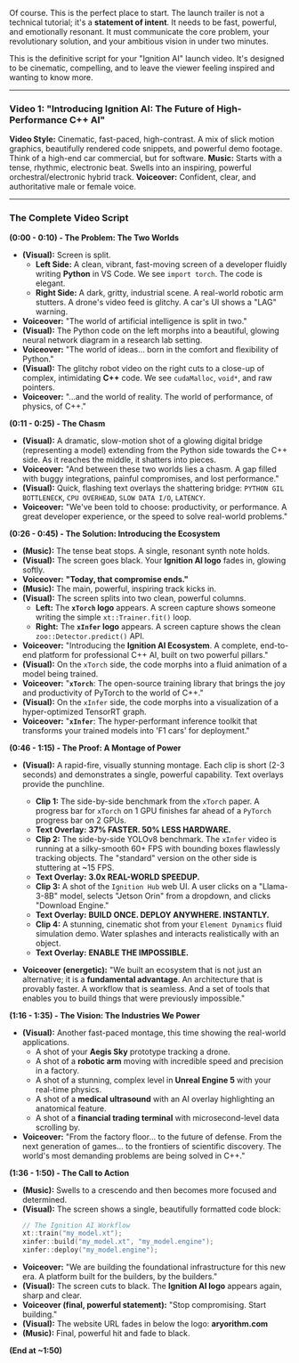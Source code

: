 Of course. This is the perfect place to start. The launch trailer is not a technical tutorial; it's a **statement of intent**. It needs to be fast, powerful, and emotionally resonant. It must communicate the core problem, your revolutionary solution, and your ambitious vision in under two minutes.

This is the definitive script for your "Ignition AI" launch video. It's designed to be cinematic, compelling, and to leave the viewer feeling inspired and wanting to know more.

---

### **Video 1: "Introducing Ignition AI: The Future of High-Performance C++ AI"**

**Video Style:** Cinematic, fast-paced, high-contrast. A mix of slick motion graphics, beautifully rendered code snippets, and powerful demo footage. Think of a high-end car commercial, but for software.
**Music:** Starts with a tense, rhythmic, electronic beat. Swells into an inspiring, powerful orchestral/electronic hybrid track.
**Voiceover:** Confident, clear, and authoritative male or female voice.

---

### **The Complete Video Script**

**(0:00 - 0:10) - The Problem: The Two Worlds**

*   **(Visual):** Screen is split.
    *   **Left Side:** A clean, vibrant, fast-moving screen of a developer fluidly writing **Python** in VS Code. We see `import torch`. The code is elegant.
    *   **Right Side:** A dark, gritty, industrial scene. A real-world robotic arm stutters. A drone's video feed is glitchy. A car's UI shows a "LAG" warning.
*   **Voiceover:** "The world of artificial intelligence is split in two."
*   **(Visual):** The Python code on the left morphs into a beautiful, glowing neural network diagram in a research lab setting.
*   **Voiceover:** "The world of ideas... born in the comfort and flexibility of Python."
*   **(Visual):** The glitchy robot video on the right cuts to a close-up of complex, intimidating **C++** code. We see `cudaMalloc`, `void*`, and raw pointers.
*   **Voiceover:** "...and the world of reality. The world of performance, of physics, of C++."

**(0:11 - 0:25) - The Chasm**

*   **(Visual):** A dramatic, slow-motion shot of a glowing digital bridge (representing a model) extending from the Python side towards the C++ side. As it reaches the middle, it shatters into pieces.
*   **Voiceover:** "And between these two worlds lies a chasm. A gap filled with buggy integrations, painful compromises, and lost performance."
*   **(Visual):** Quick, flashing text overlays the shattering bridge: `PYTHON GIL BOTTLENECK`, `CPU OVERHEAD`, `SLOW DATA I/O`, `LATENCY`.
*   **Voiceover:** "We've been told to choose: productivity, or performance. A great developer experience, or the speed to solve real-world problems."

**(0:26 - 0:45) - The Solution: Introducing the Ecosystem**

*   **(Music):** The tense beat stops. A single, resonant synth note holds.
*   **(Visual):** The screen goes black. Your **Ignition AI logo** fades in, glowing softly.
*   **Voiceover:** **"Today, that compromise ends."**
*   **(Music):** The main, powerful, inspiring track kicks in.
*   **(Visual):** The screen splits into two clean, powerful columns.
    *   **Left:** The **`xTorch` logo** appears. A screen capture shows someone writing the simple `xt::Trainer.fit()` loop.
    *   **Right:** The **`xInfer` logo** appears. A screen capture shows the clean `zoo::Detector.predict()` API.
*   **Voiceover:** "Introducing the **Ignition AI Ecosystem**. A complete, end-to-end platform for professional C++ AI, built on two powerful pillars."
*   **(Visual):** On the `xTorch` side, the code morphs into a fluid animation of a model being trained.
*   **Voiceover:** "**`xTorch`**: The open-source training library that brings the joy and productivity of PyTorch to the world of C++."
*   **(Visual):** On the `xInfer` side, the code morphs into a visualization of a hyper-optimized TensorRT graph.
*   **Voiceover:** "**`xInfer`**: The hyper-performant inference toolkit that transforms your trained models into 'F1 cars' for deployment."

**(0:46 - 1:15) - The Proof: A Montage of Power**

*   **(Visual):** A rapid-fire, visually stunning montage. Each clip is short (2-3 seconds) and demonstrates a single, powerful capability. Text overlays provide the punchline.
    *   **Clip 1:** The side-by-side benchmark from the `xTorch` paper. A progress bar for `xTorch` on 1 GPU finishes far ahead of a `PyTorch` progress bar on 2 GPUs.
    *   **Text Overlay:** **37% FASTER. 50% LESS HARDWARE.**
    *   **Clip 2:** The side-by-side YOLOv8 benchmark. The `xInfer` video is running at a silky-smooth 60+ FPS with bounding boxes flawlessly tracking objects. The "standard" version on the other side is stuttering at ~15 FPS.
    *   **Text Overlay:** **3.0x REAL-WORLD SPEEDUP.**
    *   **Clip 3:** A shot of the `Ignition Hub` web UI. A user clicks on a "Llama-3-8B" model, selects "Jetson Orin" from a dropdown, and clicks "Download Engine."
    *   **Text Overlay:** **BUILD ONCE. DEPLOY ANYWHERE. INSTANTLY.**
    *   **Clip 4:** A stunning, cinematic shot from your `Element Dynamics` fluid simulation demo. Water splashes and interacts realistically with an object.
    *   **Text Overlay:** **ENABLE THE IMPOSSIBLE.**

*   **Voiceover (energetic):** "We built an ecosystem that is not just an alternative; it is a **fundamental advantage**. An architecture that is provably faster. A workflow that is seamless. And a set of tools that enables you to build things that were previously impossible."

**(1:16 - 1:35) - The Vision: The Industries We Power**

*   **(Visual):** Another fast-paced montage, this time showing the real-world applications.
    *   A shot of your **Aegis Sky** prototype tracking a drone.
    *   A shot of a **robotic arm** moving with incredible speed and precision in a factory.
    *   A shot of a stunning, complex level in **Unreal Engine 5** with your real-time physics.
    *   A shot of a **medical ultrasound** with an AI overlay highlighting an anatomical feature.
    *   A shot of a **financial trading terminal** with microsecond-level data scrolling by.
*   **Voiceover:** "From the factory floor... to the future of defense. From the next generation of games... to the frontiers of scientific discovery. The world's most demanding problems are being solved in C++."

**(1:36 - 1:50) - The Call to Action**

*   **(Music):** Swells to a crescendo and then becomes more focused and determined.
*   **(Visual):** The screen shows a single, beautifully formatted code block:
    ```cpp
    // The Ignition AI Workflow
    xt::train("my_model.xt");
    xinfer::build("my_model.xt", "my_model.engine");
    xinfer::deploy("my_model.engine");
    ```
*   **Voiceover:** "We are building the foundational infrastructure for this new era. A platform built for the builders, by the builders."
*   **(Visual):** The screen cuts to black. The **Ignition AI logo** appears again, sharp and clear.
*   **Voiceover (final, powerful statement):** "Stop compromising. Start building."
*   **(Visual):** The website URL fades in below the logo: **aryorithm.com**
*   **(Music):** Final, powerful hit and fade to black.

**(End at ~1:50)**
